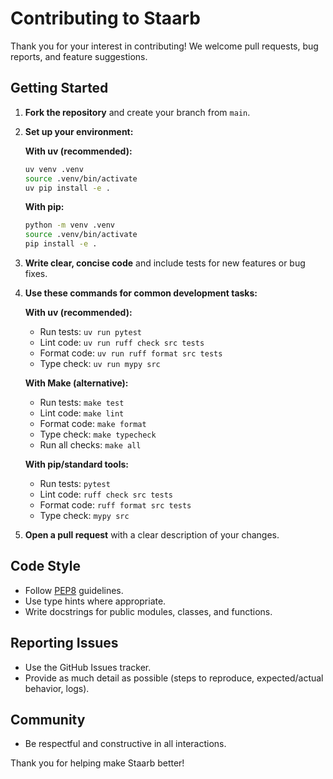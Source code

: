 # Contributing to Staarb

Thank you for your interest in contributing! We welcome pull requests, bug reports, and feature suggestions.

## Getting Started

1. **Fork the repository** and create your branch from `main`.
2. **Set up your environment:**
   
   **With uv (recommended):**
   ```bash
   uv venv .venv
   source .venv/bin/activate
   uv pip install -e .
   ```
   
   **With pip:**
   ```bash
   python -m venv .venv
   source .venv/bin/activate
   pip install -e .
   ```
3. **Write clear, concise code** and include tests for new features or bug fixes.
4. **Use these commands for common development tasks:**
   
   **With uv (recommended):**
   - Run tests: `uv run pytest`
   - Lint code: `uv run ruff check src tests`
   - Format code: `uv run ruff format src tests`
   - Type check: `uv run mypy src`
   
   **With Make (alternative):**
   - Run tests: `make test`
   - Lint code: `make lint`
   - Format code: `make format`
   - Type check: `make typecheck`
   - Run all checks: `make all`
   
   **With pip/standard tools:**
   - Run tests: `pytest`
   - Lint code: `ruff check src tests`
   - Format code: `ruff format src tests`
   - Type check: `mypy src`
5. **Open a pull request** with a clear description of your changes.

## Code Style
- Follow [PEP8](https://www.python.org/dev/peps/pep-0008/) guidelines.
- Use type hints where appropriate.
- Write docstrings for public modules, classes, and functions.

## Reporting Issues
- Use the GitHub Issues tracker.
- Provide as much detail as possible (steps to reproduce, expected/actual behavior, logs).

## Community
- Be respectful and constructive in all interactions.

Thank you for helping make Staarb better!
